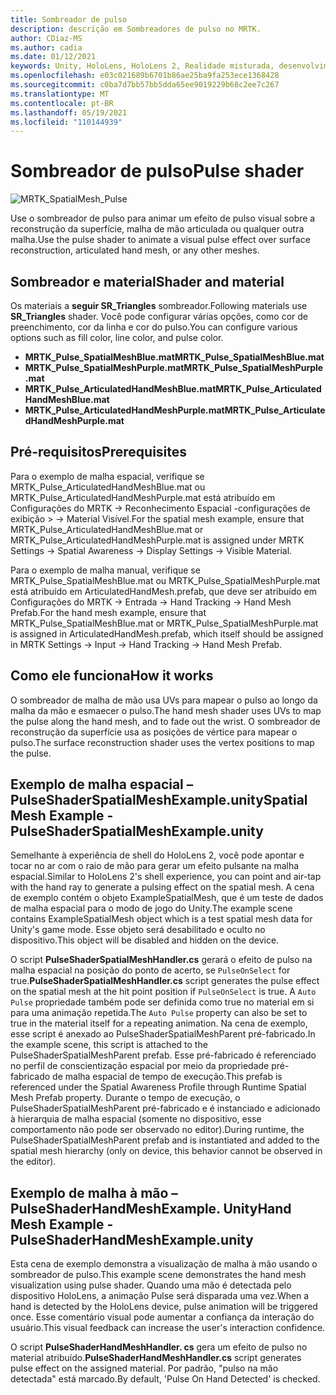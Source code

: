 ```yaml
---
title: Sombreador de pulso
description: descrição em Sombreadores de pulso no MRTK.
author: CDiaz-MS
ms.author: cadia
ms.date: 01/12/2021
keywords: Unity, HoloLens, HoloLens 2, Realidade misturada, desenvolvimento, MRTK,
ms.openlocfilehash: e03c021689b6701b86ae25ba9fa253ece1368428
ms.sourcegitcommit: c0ba7d7bb57bb5dda65ee9019229b68c2ee7c267
ms.translationtype: MT
ms.contentlocale: pt-BR
ms.lasthandoff: 05/19/2021
ms.locfileid: "110144939"
---
```

# <a name="pulse-shader"></a><span data-ttu-id="60fe2-104">Sombreador de pulso</span><span class="sxs-lookup"><span data-stu-id="60fe2-104">Pulse shader</span></span>

![MRTK_SpatialMesh_Pulse](https://user-images.githubusercontent.com/13754172/68261851-3489e200-fff6-11e9-9f6c-5574a7dd8db7.gif)

<span data-ttu-id="60fe2-106">Use o sombreador de pulso para animar um efeito de pulso visual sobre a reconstrução da superfície, malha de mão articulada ou qualquer outra malha.</span><span class="sxs-lookup"><span data-stu-id="60fe2-106">Use the pulse shader to animate a visual pulse effect over surface reconstruction, articulated hand mesh, or any other meshes.</span></span>

## <a name="shader-and-material"></a><span data-ttu-id="60fe2-107">Sombreador e material</span><span class="sxs-lookup"><span data-stu-id="60fe2-107">Shader and material</span></span>

<span data-ttu-id="60fe2-108">Os materiais a **seguir SR_Triangles** sombreador.</span><span class="sxs-lookup"><span data-stu-id="60fe2-108">Following materials use **SR_Triangles** shader.</span></span> <span data-ttu-id="60fe2-109">Você pode configurar várias opções, como cor de preenchimento, cor da linha e cor do pulso.</span><span class="sxs-lookup"><span data-stu-id="60fe2-109">You can configure various options such as fill color, line color, and pulse color.</span></span>

- <span data-ttu-id="60fe2-110">**MRTK_Pulse_SpatialMeshBlue.mat**</span><span class="sxs-lookup"><span data-stu-id="60fe2-110">**MRTK_Pulse_SpatialMeshBlue.mat**</span></span> 
- <span data-ttu-id="60fe2-111">**MRTK_Pulse_SpatialMeshPurple.mat**</span><span class="sxs-lookup"><span data-stu-id="60fe2-111">**MRTK_Pulse_SpatialMeshPurple.mat**</span></span> 
- <span data-ttu-id="60fe2-112">**MRTK_Pulse_ArticulatedHandMeshBlue.mat**</span><span class="sxs-lookup"><span data-stu-id="60fe2-112">**MRTK_Pulse_ArticulatedHandMeshBlue.mat**</span></span> 
- <span data-ttu-id="60fe2-113">**MRTK_Pulse_ArticulatedHandMeshPurple.mat**</span><span class="sxs-lookup"><span data-stu-id="60fe2-113">**MRTK_Pulse_ArticulatedHandMeshPurple.mat**</span></span> 

## <a name="prerequisites"></a><span data-ttu-id="60fe2-114">Pré-requisitos</span><span class="sxs-lookup"><span data-stu-id="60fe2-114">Prerequisites</span></span>

<span data-ttu-id="60fe2-115">Para o exemplo de malha espacial, verifique se MRTK_Pulse_ArticulatedHandMeshBlue.mat ou MRTK_Pulse_ArticulatedHandMeshPurple.mat está atribuído em Configurações do MRTK -> Reconhecimento Espacial -configurações de exibição > -> Material Visível.</span><span class="sxs-lookup"><span data-stu-id="60fe2-115">For the spatial mesh example, ensure that MRTK_Pulse_ArticulatedHandMeshBlue.mat or MRTK_Pulse_ArticulatedHandMeshPurple.mat is assigned under MRTK Settings -> Spatial Awareness -> Display Settings -> Visible Material.</span></span>

<span data-ttu-id="60fe2-116">Para o exemplo de malha manual, verifique se MRTK_Pulse_SpatialMeshBlue.mat ou MRTK_Pulse_SpatialMeshPurple.mat está atribuído em ArticulatedHandMesh.prefab, que deve ser atribuído em Configurações do MRTK -> Entrada -> Hand Tracking -> Hand Mesh Prefab.</span><span class="sxs-lookup"><span data-stu-id="60fe2-116">For the hand mesh example, ensure that MRTK_Pulse_SpatialMeshBlue.mat or MRTK_Pulse_SpatialMeshPurple.mat is assigned in ArticulatedHandMesh.prefab, which itself should be assigned in MRTK Settings -> Input -> Hand Tracking -> Hand Mesh Prefab.</span></span>

## <a name="how-it-works"></a><span data-ttu-id="60fe2-117">Como ele funciona</span><span class="sxs-lookup"><span data-stu-id="60fe2-117">How it works</span></span>

<span data-ttu-id="60fe2-118">O sombreador de malha de mão usa UVs para mapear o pulso ao longo da malha da mão e esmaecer o pulso.</span><span class="sxs-lookup"><span data-stu-id="60fe2-118">The hand mesh shader uses UVs to map the pulse along the hand mesh, and to fade out the wrist.</span></span> <span data-ttu-id="60fe2-119">O sombreador de reconstrução da superfície usa as posições de vértice para mapear o pulso.</span><span class="sxs-lookup"><span data-stu-id="60fe2-119">The surface reconstruction shader uses the vertex positions to map the pulse.</span></span>

## <a name="spatial-mesh-example---pulseshaderspatialmeshexampleunity"></a><span data-ttu-id="60fe2-120">Exemplo de malha espacial – PulseShaderSpatialMeshExample.unity</span><span class="sxs-lookup"><span data-stu-id="60fe2-120">Spatial Mesh Example - PulseShaderSpatialMeshExample.unity</span></span>

<span data-ttu-id="60fe2-121">Semelhante à experiência de shell do HoloLens 2, você pode apontar e tocar no ar com o raio de mão para gerar um efeito pulsante na malha espacial.</span><span class="sxs-lookup"><span data-stu-id="60fe2-121">Similar to HoloLens 2's shell experience, you can point and air-tap with the hand ray to generate a pulsing effect on the spatial mesh.</span></span> <span data-ttu-id="60fe2-122">A cena de exemplo contém o objeto ExampleSpatialMesh, que é um teste de dados de malha espacial para o modo de jogo do Unity.</span><span class="sxs-lookup"><span data-stu-id="60fe2-122">The example scene contains ExampleSpatialMesh object which is a test spatial mesh data for Unity's game mode.</span></span> <span data-ttu-id="60fe2-123">Esse objeto será desabilitado e oculto no dispositivo.</span><span class="sxs-lookup"><span data-stu-id="60fe2-123">This object will be disabled and hidden on the device.</span></span>

<span data-ttu-id="60fe2-124">O script **PulseShaderSpatialMeshHandler.cs** gerará o efeito de pulso na malha espacial na posição do ponto de acerto, se `PulseOnSelect` for true.</span><span class="sxs-lookup"><span data-stu-id="60fe2-124">**PulseShaderSpatialMeshHandler.cs** script generates the pulse effect on the spatial mesh at the hit point position if `PulseOnSelect` is true.</span></span> <span data-ttu-id="60fe2-125">A  `Auto Pulse` propriedade também pode ser definida como true no material em si para uma animação repetida.</span><span class="sxs-lookup"><span data-stu-id="60fe2-125">The  `Auto Pulse` property can also be set to true in the material itself for a repeating animation.</span></span>  <span data-ttu-id="60fe2-126">Na cena de exemplo, esse script é anexado ao PulseShaderSpatialMeshParent pré-fabricado.</span><span class="sxs-lookup"><span data-stu-id="60fe2-126">In the example scene, this script is attached to the PulseShaderSpatialMeshParent prefab.</span></span>  <span data-ttu-id="60fe2-127">Esse pré-fabricado é referenciado no perfil de conscientização espacial por meio da propriedade pré-fabricado de malha espacial de tempo de execução.</span><span class="sxs-lookup"><span data-stu-id="60fe2-127">This prefab is referenced under the Spatial Awareness Profile through Runtime Spatial Mesh Prefab property.</span></span> <span data-ttu-id="60fe2-128">Durante o tempo de execução, o PulseShaderSpatialMeshParent pré-fabricado e é instanciado e adicionado à hierarquia de malha espacial (somente no dispositivo, esse comportamento não pode ser observado no editor).</span><span class="sxs-lookup"><span data-stu-id="60fe2-128">During runtime, the PulseShaderSpatialMeshParent prefab and is instantiated and added to the spatial mesh hierarchy (only on device, this behavior cannot be observed in the editor).</span></span>

## <a name="hand-mesh-example---pulseshaderhandmeshexampleunity"></a><span data-ttu-id="60fe2-129">Exemplo de malha à mão – PulseShaderHandMeshExample. Unity</span><span class="sxs-lookup"><span data-stu-id="60fe2-129">Hand Mesh Example - PulseShaderHandMeshExample.unity</span></span>

<span data-ttu-id="60fe2-130">Esta cena de exemplo demonstra a visualização de malha à mão usando o sombreador de pulso.</span><span class="sxs-lookup"><span data-stu-id="60fe2-130">This example scene demonstrates the hand mesh visualization using pulse shader.</span></span> <span data-ttu-id="60fe2-131">Quando uma mão é detectada pelo dispositivo HoloLens, a animação Pulse será disparada uma vez.</span><span class="sxs-lookup"><span data-stu-id="60fe2-131">When a hand is detected by the HoloLens device, pulse animation will be triggered once.</span></span> <span data-ttu-id="60fe2-132">Esse comentário visual pode aumentar a confiança da interação do usuário.</span><span class="sxs-lookup"><span data-stu-id="60fe2-132">This visual feedback can increase the user's interaction confidence.</span></span> 

<span data-ttu-id="60fe2-133">O script **PulseShaderHandMeshHandler. cs** gera um efeito de pulso no material atribuído.</span><span class="sxs-lookup"><span data-stu-id="60fe2-133">**PulseShaderHandMeshHandler.cs** script generates pulse effect on the assigned material.</span></span> <span data-ttu-id="60fe2-134">Por padrão, "pulso na mão detectada" está marcado.</span><span class="sxs-lookup"><span data-stu-id="60fe2-134">By default, 'Pulse On Hand Detected' is checked.</span></span>
